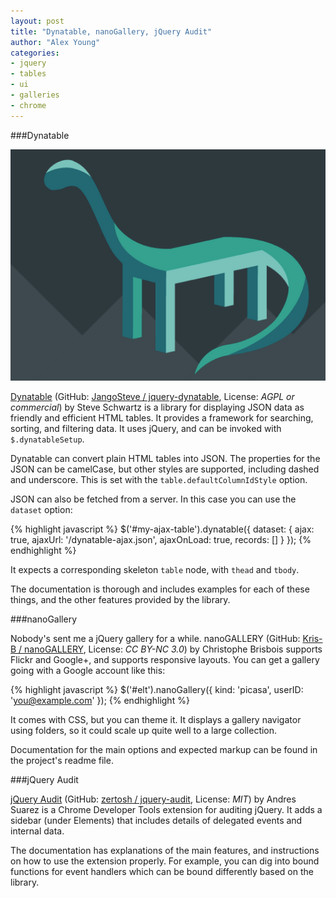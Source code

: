 ```yaml
---
layout: post
title: "Dynatable, nanoGallery, jQuery Audit"
author: "Alex Young"
categories: 
- jquery
- tables
- ui
- galleries
- chrome
---
```


###Dynatable

![Dynatable](/images/posts/dynatable.png)

[Dynatable](http://www.dynatable.com/) (GitHub: [JangoSteve / jquery-dynatable](https://github.com/JangoSteve/jquery-dynatable/), License: _AGPL or commercial_) by Steve Schwartz is a library for displaying JSON data as friendly and efficient HTML tables.  It provides a framework for searching, sorting, and filtering data.  It uses jQuery, and can be invoked with `$.dynatableSetup`.

Dynatable can convert plain HTML tables into JSON.  The properties for the JSON can be camelCase, but other styles are supported, including dashed and underscore.  This is set with the `table.defaultColumnIdStyle` option.

JSON can also be fetched from a server.  In this case you can use the `dataset` option:

{% highlight javascript %}
$('#my-ajax-table').dynatable({
  dataset: {
    ajax: true,
    ajaxUrl: '/dynatable-ajax.json',
    ajaxOnLoad: true,
    records: []
  }
});
{% endhighlight %}

It expects a corresponding skeleton `table` node, with `thead` and `tbody`.

The documentation is thorough and includes examples for each of these things, and the other features provided by the library.

###nanoGallery

Nobody's sent me a jQuery gallery for a while. nanoGALLERY (GitHub: [Kris-B / nanoGALLERY](https://github.com/Kris-B/nanoGALLERY), License: _CC BY-NC 3.0_) by Christophe Brisbois supports Flickr and Google+, and supports responsive layouts.  You can get a gallery going with a Google account like this:

{% highlight javascript %}
$('#elt').nanoGallery({
  kind: 'picasa',
  userID: 'you@example.com'
});
{% endhighlight %}

It comes with CSS, but you can theme it.  It displays a gallery navigator using folders, so it could scale up quite well to a large collection.

Documentation for the main options and expected markup can be found in the project's readme file.

###jQuery Audit

[jQuery Audit](https://chrome.google.com/webstore/detail/jquery-audit/dhhnpbajdcgdmbbcoakfhmfgmemlncjg/) (GitHub: [zertosh / jquery-audit](https://github.com/zertosh/jquery-audit), License: _MIT_) by Andres Suarez is a Chrome Developer Tools extension for auditing jQuery.  It adds a sidebar (under Elements) that includes details of delegated events and internal data.

The documentation has explanations of the main features, and instructions on how to use the extension properly.  For example, you can dig into bound functions for event handlers which can be bound differently based on the library.
